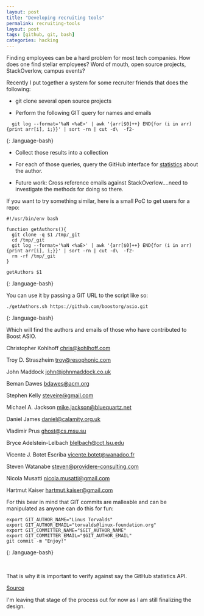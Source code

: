 ```yaml
---
layout: post
title: "Developing recruiting tools"
permalink: recruiting-tools
layout: post
tags: [github, git, bash]
categories: hacking
---
```


Finding employees can be a hard problem for most tech companies.  How does one find stellar employees?  Word of mouth, open source projects, StackOverlow, campus events?

Recently I put together a system for some recruiter friends that does the following:

  * git clone several open source projects 

  * Perform the following GIT query for names and emails

~~~
  git log --format='%aN <%aE>' | awk '{arr[$0]++} END{for (i in arr){print arr[i], i;}}' | sort -rn | cut -d\  -f2-  
~~~
{: .language-bash}
&nbsp;

  * Collect those results into a collection

  * For each of those queries, query the GitHub interface for [statistics](https://developer.github.com/v3/repos/statistics/) about the author.

  * Future work: Cross reference emails against StackOverlow....need to investigate the methods for doing so there.

If you want to try something similar, here is a small PoC to get users for a repo:

~~~
#!/usr/bin/env bash

function getAuthors(){
  git clone -q $1 /tmp/_git
  cd /tmp/_git
  git log --format='%aN <%aE>' | awk '{arr[$0]++} END{for (i in arr){print arr[i], i;}}' | sort -rn | cut -d\  -f2-  
  rm -rf /tmp/_git
}

getAuthors $1

~~~
{: .language-bash}

You can use it by passing a GIT URL to the script like so:

~~~
./getAuthors.sh https://github.com/boostorg/asio.git
~~~
{: .language-bash}

Which will find the authors and emails of those who have contributed to Boost ASIO.

  Christopher Kohlhoff <chris@kohlhoff.com>

  Troy D. Straszheim <troy@resophonic.com>

  John Maddock <john@johnmaddock.co.uk>

  Beman Dawes <bdawes@acm.org>

  Stephen Kelly <steveire@gmail.com>

  Michael A. Jackson <mike.jackson@bluequartz.net>

  Daniel James <daniel@calamity.org.uk>

  Vladimir Prus <ghost@cs.msu.su>

  Bryce Adelstein-Lelbach <blelbach@cct.lsu.edu>

  Vicente J. Botet Escriba <vicente.botet@wanadoo.fr>

  Steven Watanabe <steven@providere-consulting.com>

  Nicola Musatti <nicola.musatti@gmail.com>

  Hartmut Kaiser <hartmut.kaiser@gmail.com>

For this bear in mind that GIT commits are malleable and can be manipulated as anyone can do this for fun:

~~~
export GIT_AUTHOR_NAME="Linus Torvalds"
export GIT_AUTHOR_EMAIL="torvalds@linux-foundation.org"
export GIT_COMMITTER_NAME="$GIT_AUTHOR_NAME"
export GIT_COMMITTER_EMAIL="$GIT_AUTHOR_EMAIL"
git commit -m "Enjoy!"
~~~
{: .language-bash}

&nbsp;

 That is why it is important to verify against say the GitHub statistics API.

  [Source](https://github.com/amoffat/masquerade/commit/9b0562595cc479ac8696110cb0a2d33f8f2b7d29?short_path=04c6e90#diff-04c6e90faac2675aa89e2176d2eec7d8)

  I'm leaving that stage of the process out for now as I am still finalizing the design.
